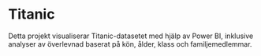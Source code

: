 # Titanic
Detta projekt visualiserar Titanic-datasetet med hjälp av Power BI, inklusive analyser av överlevnad baserat på kön, ålder, klass och familjemedlemmar. 
